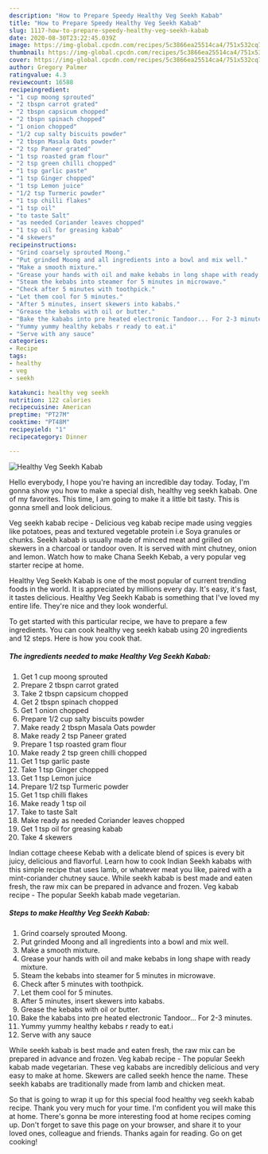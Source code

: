 ```yaml
---
description: "How to Prepare Speedy Healthy Veg Seekh Kabab"
title: "How to Prepare Speedy Healthy Veg Seekh Kabab"
slug: 1117-how-to-prepare-speedy-healthy-veg-seekh-kabab
date: 2020-08-30T23:22:45.039Z
image: https://img-global.cpcdn.com/recipes/5c3866ea25514ca4/751x532cq70/healthy-veg-seekh-kabab-recipe-main-photo.jpg
thumbnail: https://img-global.cpcdn.com/recipes/5c3866ea25514ca4/751x532cq70/healthy-veg-seekh-kabab-recipe-main-photo.jpg
cover: https://img-global.cpcdn.com/recipes/5c3866ea25514ca4/751x532cq70/healthy-veg-seekh-kabab-recipe-main-photo.jpg
author: Gregory Palmer
ratingvalue: 4.3
reviewcount: 16588
recipeingredient:
- "1 cup moong sprouted"
- "2 tbspn carrot grated"
- "2 tbspn capsicum chopped"
- "2 tbspn spinach chopped"
- "1 onion chopped"
- "1/2 cup salty biscuits powder"
- "2 tbspn Masala Oats powder"
- "2 tsp Paneer grated"
- "1 tsp roasted gram flour"
- "2 tsp green chilli chopped"
- "1 tsp garlic paste"
- "1 tsp Ginger chopped"
- "1 tsp Lemon juice"
- "1/2 tsp Turmeric powder"
- "1 tsp chilli flakes"
- "1 tsp oil"
- "to taste Salt"
- "as needed Coriander leaves chopped"
- "1 tsp oil for greasing kabab"
- "4 skewers"
recipeinstructions:
- "Grind coarsely sprouted Moong."
- "Put grinded Moong and all ingredients into a bowl and mix well."
- "Make a smooth mixture."
- "Grease your hands with oil and make kebabs in long shape with ready mixture."
- "Steam the kebabs into steamer for 5 minutes in microwave."
- "Check after 5 minutes with toothpick."
- "Let them cool for 5 minutes."
- "After 5 minutes, insert skewers into kababs."
- "Grease the kebabs with oil or butter."
- "Bake the kababs into pre heated electronic Tandoor... For 2-3 minutes."
- "Yummy yummy healthy kebabs r ready to eat.i"
- "Serve with any sauce"
categories:
- Recipe
tags:
- healthy
- veg
- seekh

katakunci: healthy veg seekh 
nutrition: 122 calories
recipecuisine: American
preptime: "PT27M"
cooktime: "PT48M"
recipeyield: "1"
recipecategory: Dinner

---
```



![Healthy Veg Seekh Kabab](https://img-global.cpcdn.com/recipes/5c3866ea25514ca4/751x532cq70/healthy-veg-seekh-kabab-recipe-main-photo.jpg)

Hello everybody, I hope you're having an incredible day today. Today, I'm gonna show you how to make a special dish, healthy veg seekh kabab. One of my favorites. This time, I am going to make it a little bit tasty. This is gonna smell and look delicious.

Veg seekh kabab recipe - Delicious veg kabab recipe made using veggies like potatoes, peas and textured vegetable protein i.e Soya granules or chunks. Seekh kabab is usually made of minced meat and grilled on skewers in a charcoal or tandoor oven. It is served with mint chutney, onion and lemon. Watch how to make Chana Seekh Kebab, a very popular veg starter recipe at home.

Healthy Veg Seekh Kabab is one of the most popular of current trending foods in the world. It is appreciated by millions every day. It's easy, it's fast, it tastes delicious. Healthy Veg Seekh Kabab is something that I've loved my entire life. They're nice and they look wonderful.


To get started with this particular recipe, we have to prepare a few ingredients. You can cook healthy veg seekh kabab using 20 ingredients and 12 steps. Here is how you cook that.

<!--inarticleads1-->

##### The ingredients needed to make Healthy Veg Seekh Kabab:

1. Get 1 cup moong sprouted
1. Prepare 2 tbspn carrot grated
1. Take 2 tbspn capsicum chopped
1. Get 2 tbspn spinach chopped
1. Get 1 onion chopped
1. Prepare 1/2 cup salty biscuits powder
1. Make ready 2 tbspn Masala Oats powder
1. Make ready 2 tsp Paneer grated
1. Prepare 1 tsp roasted gram flour
1. Make ready 2 tsp green chilli chopped
1. Get 1 tsp garlic paste
1. Take 1 tsp Ginger chopped
1. Get 1 tsp Lemon juice
1. Prepare 1/2 tsp Turmeric powder
1. Get 1 tsp chilli flakes
1. Make ready 1 tsp oil
1. Take to taste Salt
1. Make ready as needed Coriander leaves chopped
1. Get 1 tsp oil for greasing kabab
1. Take 4 skewers


Indian cottage cheese Kebab with a delicate blend of spices is every bit juicy, delicious and flavorful. Learn how to cook Indian Seekh kababs with this simple recipe that uses lamb, or whatever meat you like, paired with a mint-coriander chutney sauce. While seekh kabab is best made and eaten fresh, the raw mix can be prepared in advance and frozen. Veg kabab recipe - The popular Seekh kabab made vegetarian. 

<!--inarticleads2-->

##### Steps to make Healthy Veg Seekh Kabab:

1. Grind coarsely sprouted Moong.
1. Put grinded Moong and all ingredients into a bowl and mix well.
1. Make a smooth mixture.
1. Grease your hands with oil and make kebabs in long shape with ready mixture.
1. Steam the kebabs into steamer for 5 minutes in microwave.
1. Check after 5 minutes with toothpick.
1. Let them cool for 5 minutes.
1. After 5 minutes, insert skewers into kababs.
1. Grease the kebabs with oil or butter.
1. Bake the kababs into pre heated electronic Tandoor... For 2-3 minutes.
1. Yummy yummy healthy kebabs r ready to eat.i
1. Serve with any sauce


While seekh kabab is best made and eaten fresh, the raw mix can be prepared in advance and frozen. Veg kabab recipe - The popular Seekh kabab made vegetarian. These veg kababs are incredibly delicious and very easy to make at home. Skewers are called seekh hence the name. These seekh kababs are traditionally made from lamb and chicken meat. 

So that is going to wrap it up for this special food healthy veg seekh kabab recipe. Thank you very much for your time. I'm confident you will make this at home. There's gonna be more interesting food at home recipes coming up. Don't forget to save this page on your browser, and share it to your loved ones, colleague and friends. Thanks again for reading. Go on get cooking!
